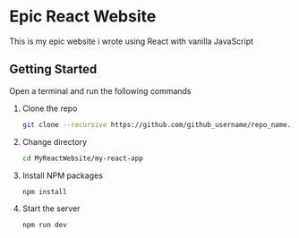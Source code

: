 # Epic React Website

This is my epic website i wrote using React with vanilla JavaScript

## Getting Started

Open a terminal and run the following commands

1. Clone the repo
    ```sh
    git clone --recursive https://github.com/github_username/repo_name.git
    ```
1. Change directory
    ```sh
    cd MyReactWebsite/my-react-app
    ```
2. Install NPM packages
    ```sh
    npm install
    ```
3. Start the server
    ```
    npm run dev
    ```